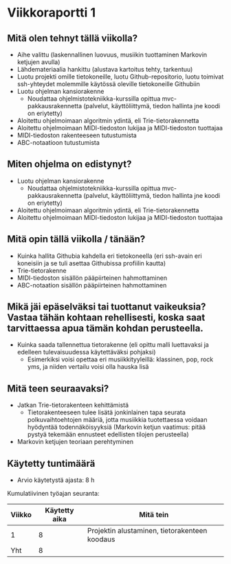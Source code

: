 # **Viikkoraportti 1**

## Mitä olen tehnyt tällä viikolla?

- Aihe valittu (laskennallinen luovuus, musiikin tuottaminen Markovin ketjujen avulla) 
- Lähdemateriaalia hankittu (alustava kartoitus tehty, tarkentuu)
- Luotu projekti omille tietokoneille, luotu Github-repositorio, luotu toimivat ssh-yhteydet molemmille käytössä oleville tietokoneille Githubiin
- Luotu ohjelman kansiorakenne
    - Noudattaa ohjelmistotekniikka-kurssilla opittua mvc-pakkausrakennetta (palvelut, käyttöliittymä, tiedon hallinta jne koodi on eriytetty)
- Aloitettu ohjelmoimaan algoritmin ydintä, eli Trie-tietorakennetta
- Aloitettu ohjelmoimaan MIDI-tiedoston lukijaa ja MIDI-tiedoston tuottajaa
- MIDI-tiedoston rakenteeseen tutustumista
- ABC-notaatioon tutustumista

## Miten ohjelma on edistynyt?

- Luotu ohjelman kansiorakenne
    - Noudattaa ohjelmistotekniikka-kurssilla opittua mvc-pakkausrakennetta (palvelut, käyttöliittymä, tiedon hallinta jne koodi on eriytetty)
- Aloitettu ohjelmoimaan algoritmin ydintä, eli Trie-tietorakennetta
- Aloitettu ohjelmoimaan MIDI-tiedoston lukijaa ja MIDI-tiedoston tuottajaa

## Mitä opin tällä viikolla / tänään?

- Kuinka hallita Githubia kahdella eri tietokoneella (eri ssh-avain eri koneisiin ja se tuli asettaa Githubissa profiilin kautta)
- Trie-tietorakenne
- MIDI-tiedoston sisällön pääpiirteinen hahmottaminen
- ABC-notaation sisällön pääpiirteinen hahmottaminen


## Mikä jäi epäselväksi tai tuottanut vaikeuksia? Vastaa tähän kohtaan rehellisesti, koska saat tarvittaessa apua tämän kohdan perusteella.

- Kuinka saada tallennettua tietorakenne (eli opittu malli luettavaksi ja edelleen tulevaisuudessa käytettäväksi pohjaksi)
    - Esimerkiksi voisi opettaa eri musiikkityyleillä: klassinen, pop, rock yms, ja niiden vertailu voisi olla hauska lisä

## Mitä teen seuraavaksi?

- Jatkan Trie-tietorakenteen kehittämistä
    - Tietorakenteeseen tulee lisätä jonkinlainen tapa seurata polkuvaihtoehtojen määriä, jotta musiikkia tuotettaessa voidaan hyödyntää todennäköisyyksiä (Markovin ketjun vaatimus: pitää pystyä tekemään ennusteet edellisten tilojen perusteella)
- Markovin ketjujen teoriaan perehtyminen 

## Käytetty tuntimäärä

- Arvio käytetystä ajasta: 8 h


Kumulatiivinen työajan seuranta:

| Viikko | Käytetty aika | Mitä tein |
| --- | --- | --- |
| 1 | 8 | Projektin alustaminen, tietorakenteen koodaus |
| Yht | 8 |  |
